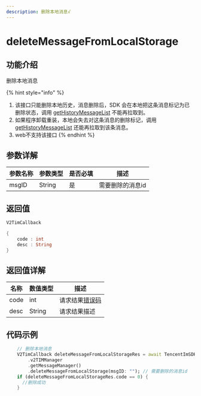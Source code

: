 ```yaml
---
description: 删除本地消息√
---
```


# deleteMessageFromLocalStorage

## 功能介绍

删除本地消息

{% hint style="info" %}
1. 该接口只能删除本地历史，消息删除后，SDK 会在本地把这条消息标记为已删除状态，调用 [getHistoryMessageList](gethistorymessagelist.md) 不能再拉取到。
2. 如果程序卸载重装，本地会失去对这条消息的删除标记，调用 [getHistoryMessageList](gethistorymessagelist.md) 还能再拉取到该条消息。
3. web不支持该接口
{% endhint %}

## 参数详解

| 参数名称  | 参数类型   | 是否必填 | 描述        |
| ----- | ------ | ---- | --------- |
| msgID | String | 是    | 需要删除的消息id |

## 返回值

```dart
V2TimCallback

{
    code : int
    desc : String
}
```

## 返回值详解

| 名称   | 数值类型   | 描述                                                             |
| ---- | ------ | -------------------------------------------------------------- |
| code | int    | 请求结果[错误码](https://cloud.tencent.com/document/product/269/1671) |
| desc | String | 请求结果描述                                                         |

## 代码示例  &#x20;

```dart
    // 删除本地消息
    V2TimCallback deleteMessageFromLocalStorageRes = await TencentImSDKPlugin
        .v2TIMManager
        .getMessageManager()
        .deleteMessageFromLocalStorage(msgID: ""); // 需要删除的消息id
    if (deleteMessageFromLocalStorageRes.code == 0) {
      //删除成功
    }
```
